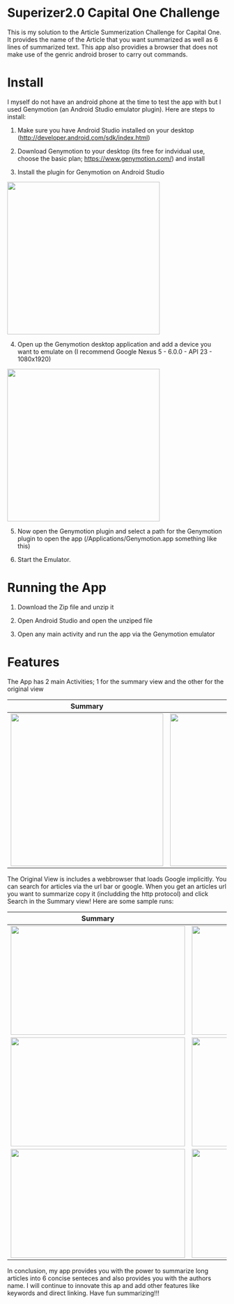 # Superizer2.0 Capital One Challenge
This is my solution to the Article Summerization Challenge for Capital One. It provides the name of the Article that you want summarized as well as 6 lines of summarized text. This app also providies a browser that does not make use of the genric android broser to carry out commands.

# Install
I myself do not have an android phone at the time to test the app with but I used Genymotion (an Android Studio emulator plugin). Here are steps to install:

1. Make sure you have Android Studio installed on your desktop (http://developer.android.com/sdk/index.html)

2. Download Genymotion to your desktop (its free for indvidual use, choose the basic plan; https://www.genymotion.com/) and install

3. Install the plugin for Genymotion on Android Studio

<img src="http://i67.tinypic.com/2h3oqia.png" width="350px" />

4. Open up the Genymotion desktop application and add a device you want to emulate on (I recommend Google Nexus 5 - 6.0.0 - API 23 - 1080x1920)

<img src="http://i66.tinypic.com/43p8p.png" width="350px" />

5. Now open the Genymotion plugin and  select a path for the Genymotion plugin to open the app (/Applications/Genymotion.app something like this)

6. Start the Emulator.

# Running the App

1. Download the Zip file and unzip it

2. Open Android Studio and open the unziped file

3. Open any main activity and run the app via the Genymotion emulator

# Features

The App has 2 main Activities; 1 for the summary view and the other for the original view

| Summary  | Original |
|---|---|
|<img src="http://i65.tinypic.com/apfk8y.png" height="350px" /> | <img src="http://i67.tinypic.com/2la51n6.png" height="350px" /> |

The Original View is includes a webbrowser that loads Google implicitly. You can search for articles via the url bar or google.
When you get an articles url you want to summarize copy it (includding the http protocol) and click Search in the Summary view!
Here are some sample runs:

| Summary  | Original |
|---|---|
|<img src="http://i64.tinypic.com/j5wbnl.png" height="250px" width="400px" /> | <img src="http://i67.tinypic.com/qn496u.png" height="250px" width="400px" />|
|<img src="http://i67.tinypic.com/1255htf.png" height="250px" width="400px" /> | <img src="http://i66.tinypic.com/1jqm2w.png" height="250px" width="400px" />|
|<img src="http://i66.tinypic.com/2zylb21.png" height="250px" width="400px" /> | <img src="http://i64.tinypic.com/zo8i9c.png" height="250px" width="400px" />|

In conclusion, my app provides you with the power to summarize long articles into 6 concise senteces and also provides you with the authors name. I will continue to innovate this ap and add other features like keywords and direct linking. Have fun summarizing!!!

